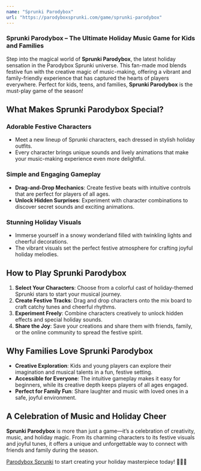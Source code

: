 ```yaml
---
name: "Sprunki Parodybox"
url: "https://parodyboxsprunki.com/game/sprunki-parodybox"
---
```


### **Sprunki Parodybox** – The Ultimate Holiday Music Game for Kids and Families  

Step into the magical world of **Sprunki Parodybox**, the latest holiday sensation in the Parodybox Sprunki universe. This fan-made mod blends festive fun with the creative magic of music-making, offering a vibrant and family-friendly experience that has captured the hearts of players everywhere. Perfect for kids, teens, and families, **Sprunki Parodybox** is the must-play game of the season!

## **What Makes Sprunki Parodybox Special?**

### **Adorable Festive Characters**
- Meet a new lineup of Sprunki characters, each dressed in stylish holiday outfits.  
- Every character brings unique sounds and lively animations that make your music-making experience even more delightful.  

### **Simple and Engaging Gameplay**
- **Drag-and-Drop Mechanics**: Create festive beats with intuitive controls that are perfect for players of all ages.  
- **Unlock Hidden Surprises**: Experiment with character combinations to discover secret sounds and exciting animations.  

### **Stunning Holiday Visuals**
- Immerse yourself in a snowy wonderland filled with twinkling lights and cheerful decorations.  
- The vibrant visuals set the perfect festive atmosphere for crafting joyful holiday melodies.  

## **How to Play Sprunki Parodybox**

1. **Select Your Characters**: Choose from a colorful cast of holiday-themed Sprunki stars to start your musical journey.  
2. **Create Festive Tracks**: Drag and drop characters onto the mix board to craft catchy tunes and cheerful rhythms.  
3. **Experiment Freely**: Combine characters creatively to unlock hidden effects and special holiday sounds.  
4. **Share the Joy**: Save your creations and share them with friends, family, or the online community to spread the festive spirit.  

## **Why Families Love Sprunki Parodybox**

- **Creative Exploration**: Kids and young players can explore their imagination and musical talents in a fun, festive setting.  
- **Accessible for Everyone**: The intuitive gameplay makes it easy for beginners, while its creative depth keeps players of all ages engaged.  
- **Perfect for Family Fun**: Share laughter and music with loved ones in a safe, joyful environment.  

## **A Celebration of Music and Holiday Cheer**

**Sprunki Parodybox** is more than just a game—it’s a celebration of creativity, music, and holiday magic. From its charming characters to its festive visuals and joyful tunes, it offers a unique and unforgettable way to connect with friends and family during the season.  

[Parodybox Sprunki](https://parodyboxsprunki.com/game/sprunki-parodybox) to start creating your holiday masterpiece today! 🎄✨🎶
